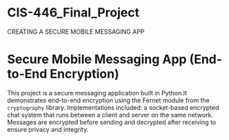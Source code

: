 # CIS-446_Final_Project
CREATING A SECURE MOBILE MESSAGING APP


# Secure Mobile Messaging App (End-to-End Encryption)

This project is a secure messaging application built in Python It demonstrates end-to-end encryption using the Fernet module from the `cryptography` library. 
Implementations included: a socket-based encrypted chat system that runs between a client and server on the same network. Messages are encrypted before sending and decrypted 
after receiving to ensure privacy and integrity.

